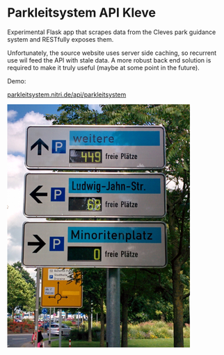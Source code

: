 # Parkleitsystem API Kleve

Experimental Flask app that scrapes data from the Cleves park guidance system and RESTfully exposes them.

Unfortunately, the source website uses server side caching, so recurrent use wil feed the API  with stale data. A more robust back end solution is required to make it truly useful (maybe at some point in the future).

Demo:

[parkleitsystem.nitri.de/api/parkleitsystem](http://parkleitsystem.nitri.de/api/parkleitsystem)

![](pls.png?raw=true)
